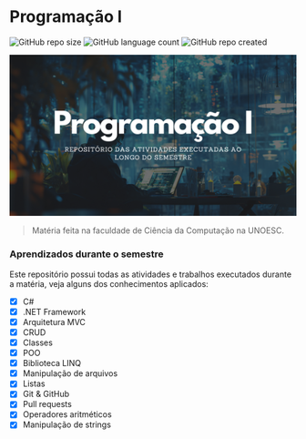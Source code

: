 # Programação I

![GitHub repo size](https://img.shields.io/github/repo-size/samueldelorenzi/ProgramacaoI?style=for-the-badge)
![GitHub language count](https://img.shields.io/github/languages/count/samueldelorenzi/ProgramacaoI?style=for-the-badge)
![GitHub repo created](https://img.shields.io/github/created-at/samueldelorenzi/ProgramacaoI?style=for-the-badge&color=blue)

<img src="imagem.png" alt="ProgramacaoI">

> Matéria feita na faculdade de Ciência da Computação na UNOESC.

### Aprendizados durante o semestre

Este repositório possui todas as atividades e trabalhos executados durante a matéria, veja alguns dos conhecimentos aplicados:

- [x] C#
- [x] .NET Framework
- [x] Arquitetura MVC
- [x] CRUD
- [x] Classes
- [x] POO
- [x] Biblioteca LINQ
- [x] Manipulação de arquivos
- [x] Listas
- [x] Git & GitHub
- [x] Pull requests
- [x] Operadores aritméticos
- [x] Manipulação de strings
